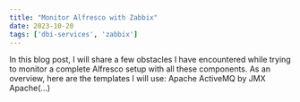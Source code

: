 ```yaml
---
title: "Monitor Alfresco with Zabbix"
date: 2023-10-20
tags: ['dbi-services', 'zabbix']
---
```

In this blog post, I will share a few obstacles I have encountered while trying to monitor a complete Alfresco setup with all these components. As an overview, here are the templates I will use: Apache ActiveMQ by JMX Apache(…)